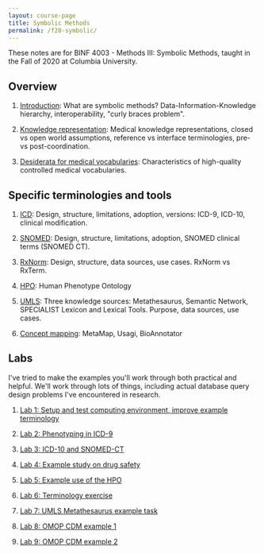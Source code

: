 ```yaml
---
layout: course-page
title: Symbolic Methods
permalink: /f20-symbolic/
---
```


These notes are for BINF 4003 - Methods III: Symbolic Methods, taught in the Fall of 2020 at Columbia University.

## Overview

1. [Introduction](introduction): What are symbolic methods? Data-Information-Knowledge hierarchy, interoperability, "curly braces problem".

2. [Knowledge representation](knowledge-representation): Medical knowledge representations, closed vs open world assumptions, reference vs interface terminologies, pre- vs post-coordination.

3. [Desiderata for medical vocabularies](desiderata): Characteristics of high-quality controlled medical vocabularies.

## Specific terminologies and tools

1. [ICD](icd): Design, structure, limitations, adoption, versions: ICD-9, ICD-10, clinical modification.

2. [SNOMED](snomed): Design, structure, limitations, adoption, SNOMED clinical terms (SNOMED CT).

3. [RxNorm](rxnorm): Design, structure, data sources, use cases. RxNorm vs RxTerm.

4. [HPO](hpo): Human Phenotype Ontology

5. [UMLS](umls): Three knowledge sources: Metathesaurus, Semantic Network, SPECIALIST Lexicon and Lexical Tools. Purpose, data sources, use cases.

6. [Concept mapping](concept-mapping): MetaMap, Usagi, BioAnnotator

## Labs

I've tried to make the examples you'll work through both practical and helpful.
We'll work through lots of things, including actual database query design problems I've encountered in research.

1. [Lab 1: Setup and test computing environment, improve example terminology](lab1)

2. [Lab 2: Phenotyping in ICD-9](lab2)

3. [Lab 3: ICD-10 and SNOMED-CT](lab3)

4. [Lab 4: Example study on drug safety](lab4)

5. [Lab 5: Example use of the HPO](lab5)

6. [Lab 6: Terminology exercise](lab6)

7. [Lab 7: UMLS Metathesaurus example task](lab7)

8. [Lab 8: OMOP CDM example 1](lab8)

9. [Lab 9: OMOP CDM example 2](lab9)
